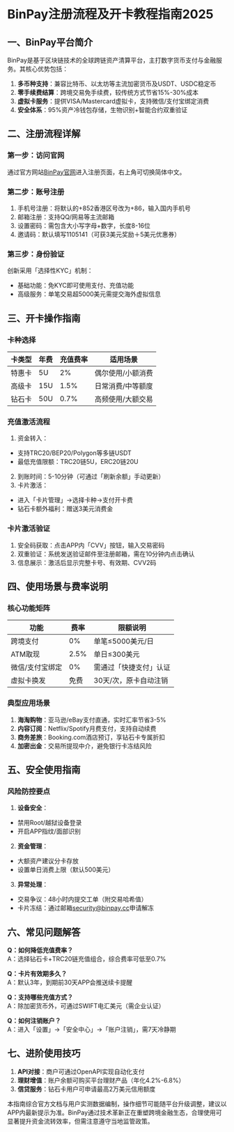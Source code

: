 # BinPay注册流程及开卡教程指南2025

## 一、BinPay平台简介

BinPay是基于区块链技术的全球跨链资产清算平台，主打数字货币支付与金融服务。其核心优势包括：

1. **多币种支持**：兼容比特币、以太坊等主流加密货币及USDT、USDC稳定币
2. **零手续费结算**：跨境交易免手续费，较传统方式节省15%-30%成本
3. **虚拟卡服务**：提供VISA/Mastercard虚拟卡，支持微信/支付宝绑定消费
4. **安全体系**：95%资产冷钱包存储，生物识别+智能合约双重验证

## 二、注册流程详解

### 第一步：访问官网

通过官方网站[BinPay官网](https://app.binpay.cc/pages/passport/invitation?r=1105141)进入注册页面，右上角可切换简体中文。

### 第二步：账号注册

1. 手机号注册：将默认的+852香港区号改为+86，输入国内手机号
2. 邮箱注册：支持QQ/网易等主流邮箱
3. 设置密码：需包含大小写字母+数字，长度8-16位
4. 邀请码：默认填写1105141（可获3美元奖励＋5美元优惠券）

### 第三步：身份验证

创新采用「选择性KYC」机制：

- 基础功能：免KYC即可使用支付、充值功能
- 高级服务：单笔交易超5000美元需提交海外虚拟信息

## 三、开卡操作指南

### 卡种选择

| 卡类型 | 年费  | 充值费率 | 适用场景 |
| --- | --- | --- | --- |
| 特惠卡 | 5U  | 2%  | 偶尔使用/小额消费 |
| 高级卡 | 15U | 1.5% | 日常消费/中等额度 |
| 钻石卡 | 50U | 0.7% | 高频使用/大额交易 |

### 充值激活流程

1. 资金转入：
  - 支持TRC20/BEP20/Polygon等多链USDT
  - 最低充值限额：TRC20链5U，ERC20链20U
2. 到账时间：5-10分钟（可通过「刷新余额」手动更新）
3. 卡片激活：
  - 进入「卡片管理」→选择卡种→支付开卡费
  - 钻石卡额外福利：赠送3美元消费金

### 卡片激活验证

1. 安全码获取：点击APP内「CVV」按钮，输入交易密码
2. 双重验证：系统发送验证邮件至注册邮箱，需在10分钟内点击确认
3. 信息展示：激活后显示完整卡号、有效期、CVV2码

## 四、使用场景与费率说明

### 核心功能矩阵

| 功能  | 费率  | 限额说明 |
| --- | --- | --- |
| 跨境支付 | 0%  | 单笔≤5000美元/日 |
| ATM取现 | 2.5% | 单日≤300美元 |
| 微信/支付宝绑定 | 0%  | 需通过「快捷支付」认证 |
| 虚拟卡换发 | 免费  | 30天/次，原卡自动注销 |

### 典型应用场景

1. **海淘购物**：亚马逊/eBay支付直通，实时汇率节省3-5%
2. **内容订阅**：Netflix/Spotify月费支付，支持自动续费
3. **商务差旅**：Booking.com酒店预订，享钻石卡专属折扣
4. **加密出金**：交易所提现中介，避免银行卡冻结风险

## 五、安全使用指南

### 风险防控要点

1. **设备安全**：
  - 禁用Root/越狱设备登录
  - 开启APP指纹/面部识别
2. **资金管理**：
  - 大额资产建议分卡存放
  - 设置单日消费上限（默认500美元）
3. **异常处理**：
  - 交易争议：48小时内提交工单（附交易哈希值）
  - 卡片冻结：通过邮箱[security@binpay.cc](mailto:security@binpay.cc)申请解冻

## 六、常见问题解答

**Q：如何降低充值费率？**  
A：选择钻石卡+TRC20链充值组合，综合费率可低至0.7%

**Q：卡片有效期多久？**  
A：默认3年，到期前30天APP会推送续卡提醒

**Q：支持哪些充值方式？**  
A：除加密货币外，可通过SWIFT电汇美元（需企业认证）

**Q：如何注销账户？**  
A：进入「设置」→「安全中心」→「账户注销」，需7天冷静期

## 七、进阶使用技巧

1. **API对接**：商户可通过OpenAPI实现自动化支付
2. **理财增值**：账户余额可购买平台理财产品（年化4.2%-6.8%）
3. **信贷服务**：钻石卡用户可申请最高2万美元信用额度

本指南综合官方文档与用户实测数据编制，操作细节可能随平台升级调整，建议以APP内最新提示为准。BinPay通过技术革新正在重塑跨境金融生态，合理使用可显著提升资金流转效率，但需注意遵守当地监管政策。
